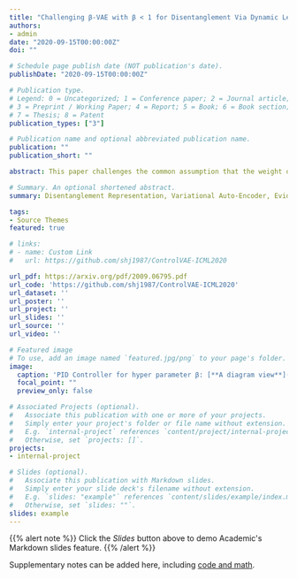 ```yaml
---
title: "Challenging β-VAE with β < 1 for Disentanglement Via Dynamic Learning"
authors:
- admin
date: "2020-09-15T00:00:00Z"
doi: ""

# Schedule page publish date (NOT publication's date).
publishDate: "2020-09-15T00:00:00Z"

# Publication type.
# Legend: 0 = Uncategorized; 1 = Conference paper; 2 = Journal article;
# 3 = Preprint / Working Paper; 4 = Report; 5 = Book; 6 = Book section;
# 7 = Thesis; 8 = Patent
publication_types: ["3"]

# Publication name and optional abbreviated publication name.
publication: ""
publication_short: ""

abstract: This paper challenges the common assumption that the weight of β-VAE should be larger than 1 in order to effectively disentangle latent factors. We demonstrate that β-VAE with β≤1 can not only obtain good disentanglement but significantly improve the reconstruction accuracy via dynamic control. The goal of this paper is to deal with the trade-off problem between reconstruction accuracy and disentanglement with unsupervised learning. The existing methods, such as β-VAE and FactorVAE, assign a large weight in the objective, leading to high reconstruction errors in order to obtain better disentanglement. To overcome this problem, ControlVAE is recently developed to dynamically tune the weight to achieve the trade-off between disentangling and reconstruction using control theory. However, ControlVAE cannot fully decouple disentanglement learning and reconstruction, because it suffers from overshoot problem of the designed controller and does not timely respond to the target KL-divergence at the beginning of model training. In this paper, we propose a novel DynamicVAE that leverages an incremental PI controller, a variant of proportional-integral-derivative controller (PID) controller, and moving average as well as hybrid annealing method to effectively decouple the reconstruction and disentanglement learning. We then theoretically prove the stability of the proposed approach. Evaluation results on benchmark datasets demonstrate that DynamicVAE significantly improves the reconstruction accuracy for the comparable disentanglement compared to the existing methods. More importantly, we discover that our method is able to separate disentanglement learning and reconstruction without introducing any conflict between them.

# Summary. An optional shortened abstract.
summary: Disentanglement Representation, Variational Auto-Encoder, Evidence Lower Bound, Dynamic Systems

tags:
- Source Themes
featured: true

# links:
# - name: Custom Link
#   url: https://github.com/shj1987/ControlVAE-ICML2020

url_pdf: https://arxiv.org/pdf/2009.06795.pdf
url_code: 'https://github.com/shj1987/ControlVAE-ICML2020'
url_dataset: ''
url_poster: ''
url_project: ''
url_slides: ''
url_source: ''
url_video: ''

# Featured image
# To use, add an image named `featured.jpg/png` to your page's folder. 
image:
  caption: 'PID Controller for hyper parameter β: [**A diagram view**](https://unsplash.com/photos/s9CC2SKySJM)'
  focal_point: ""
  preview_only: false

# Associated Projects (optional).
#   Associate this publication with one or more of your projects.
#   Simply enter your project's folder or file name without extension.
#   E.g. `internal-project` references `content/project/internal-project/index.md`.
#   Otherwise, set `projects: []`.
projects:
- internal-project

# Slides (optional).
#   Associate this publication with Markdown slides.
#   Simply enter your slide deck's filename without extension.
#   E.g. `slides: "example"` references `content/slides/example/index.md`.
#   Otherwise, set `slides: ""`.
slides: example
---
```


{{% alert note %}}
Click the *Slides* button above to demo Academic's Markdown slides feature.
{{% /alert %}}

Supplementary notes can be added here, including [code and math](https://sourcethemes.com/academic/docs/writing-markdown-latex/).
